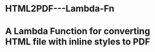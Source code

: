 # HTML2PDF---Lambda-Fn
<h1> A Lambda Function for converting HTML file with inline styles to PDF </h1>
